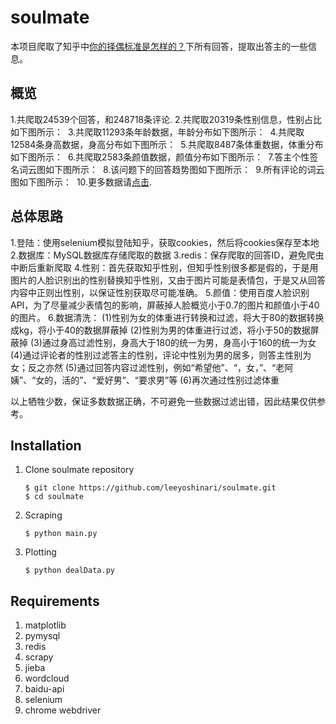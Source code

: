 # soulmate

本项目爬取了知乎中[你的择偶标准是怎样的？]()下所有回答，提取出答主的一些信息。

## 概览
1.共爬取24539个回答，和248718条评论.
2.共爬取20319条性别信息，性别占比如下图所示：
![]()
3.共爬取11293条年龄数据，年龄分布如下图所示：
![]()
4.共爬取12584条身高数据，身高分布如下图所示：
![]()
5.共爬取8487条体重数据，体重分布如下图所示：
![]()
6.共爬取2583条颜值数据，颜值分布如下图所示：
![]()
7.答主个性签名词云图如下图所示：
![]()
8.该问题下的回答趋势图如下图所示：
![]()
9.所有评论的词云图如下图所示：
![]()
10.更多数据请[点击]().

## 总体思路
1.登陆：使用selenium模拟登陆知乎，获取cookies，然后将cookies保存至本地
2.数据库：MySQL数据库存储爬取的数据
3.redis：保存爬取的回答ID，避免爬虫中断后重新爬取
4.性别：首先获取知乎性别，但知乎性别很多都是假的，于是用图片的人脸识别出的性别替换知乎性别，又由于图片可能是表情包，于是又从回答内容中正则出性别，以保证性别获取尽可能准确。
5.颜值：使用百度人脸识别API，为了尽量减少表情包的影响，屏蔽掉人脸概览小于0.7的图片和颜值小于40的图片。
6.数据清洗：
  (1)性别为女的体重进行转换和过滤，将大于80的数据转换成kg，将小于40的数据屏蔽掉
  (2)性别为男的体重进行过滤，将小于50的数据屏蔽掉
  (3)通过身高过滤性别，身高大于180的统一为男，身高小于160的统一为女
  (4)通过评论者的性别过滤答主的性别，评论中性别为男的居多，则答主性别为女；反之亦然
  (5)通过回答内容过滤性别，例如“希望他”、“，女，”、“老阿姨”、“女的，活的”、“爱好男”、“要求男”等
  (6)再次通过性别过滤体重
  
  以上牺牲少数，保证多数数据正确，不可避免一些数据过滤出错，因此结果仅供参考。
  
## Installation
1. Clone soulmate repository
	```Shell
	$ git clone https://github.com/leeyoshinari/soulmate.git
    $ cd soulmate
	```

2. Scraping
	```Shell
	$ python main.py
	```
	
3. Plotting
	```Shell
	$ python dealData.py
	```

## Requirements
1. matplotlib
2. pymysql
3. redis
4. scrapy
5. jieba
6. wordcloud
7. baidu-api
8. selenium
9. chrome webdriver
